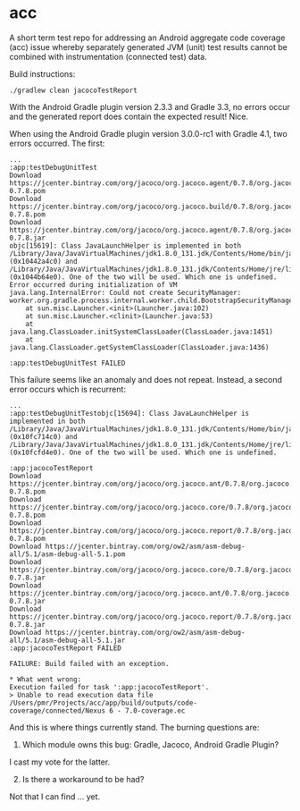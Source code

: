 # acc
A short term test repo for addressing an Android aggregate code coverage (acc) issue whereby separately generated JVM (unit) test results cannot be combined with instrumentation (connected test) data.

Build instructions:

    ./gradlew clean jacocoTestReport

With the Android Gradle plugin version 2.3.3 and Gradle 3.3, no errors occur and the generated report does contain the expected result! Nice.

When using the Android Gradle plugin version 3.0.0-rc1 with Gradle 4.1, two errors occurred.  The first:

    ...
    :app:testDebugUnitTest
    Download https://jcenter.bintray.com/org/jacoco/org.jacoco.agent/0.7.8/org.jacoco.agent-0.7.8.pom
    Download https://jcenter.bintray.com/org/jacoco/org.jacoco.build/0.7.8/org.jacoco.build-0.7.8.pom
    Download https://jcenter.bintray.com/org/jacoco/org.jacoco.agent/0.7.8/org.jacoco.agent-0.7.8.jar
    objc[15619]: Class JavaLaunchHelper is implemented in both /Library/Java/JavaVirtualMachines/jdk1.8.0_131.jdk/Contents/Home/bin/java (0x10442a4c0) and /Library/Java/JavaVirtualMachines/jdk1.8.0_131.jdk/Contents/Home/jre/lib/libinstrument.dylib (0x1044b64e0). One of the two will be used. Which one is undefined.
    Error occurred during initialization of VM
    java.lang.InternalError: Could not create SecurityManager: worker.org.gradle.process.internal.worker.child.BootstrapSecurityManager
        at sun.misc.Launcher.<init>(Launcher.java:102)
        at sun.misc.Launcher.<clinit>(Launcher.java:53)
        at java.lang.ClassLoader.initSystemClassLoader(ClassLoader.java:1451)
        at java.lang.ClassLoader.getSystemClassLoader(ClassLoader.java:1436)

    :app:testDebugUnitTest FAILED

This failure seems like an anomaly and does not repeat.  Instead, a second error occurs which is recurrent:

    ...
    :app:testDebugUnitTestobjc[15694]: Class JavaLaunchHelper is implemented in both /Library/Java/JavaVirtualMachines/jdk1.8.0_131.jdk/Contents/Home/bin/java (0x10fc714c0) and /Library/Java/JavaVirtualMachines/jdk1.8.0_131.jdk/Contents/Home/jre/lib/libinstrument.dylib (0x10fcfd4e0). One of the two will be used. Which one is undefined.

    :app:jacocoTestReport
    Download https://jcenter.bintray.com/org/jacoco/org.jacoco.ant/0.7.8/org.jacoco.ant-0.7.8.pom
    Download https://jcenter.bintray.com/org/jacoco/org.jacoco.core/0.7.8/org.jacoco.core-0.7.8.pom
    Download https://jcenter.bintray.com/org/jacoco/org.jacoco.report/0.7.8/org.jacoco.report-0.7.8.pom
    Download https://jcenter.bintray.com/org/ow2/asm/asm-debug-all/5.1/asm-debug-all-5.1.pom
    Download https://jcenter.bintray.com/org/jacoco/org.jacoco.core/0.7.8/org.jacoco.core-0.7.8.jar
    Download https://jcenter.bintray.com/org/jacoco/org.jacoco.ant/0.7.8/org.jacoco.ant-0.7.8.jar
    Download https://jcenter.bintray.com/org/jacoco/org.jacoco.report/0.7.8/org.jacoco.report-0.7.8.jar
    Download https://jcenter.bintray.com/org/ow2/asm/asm-debug-all/5.1/asm-debug-all-5.1.jar
    :app:jacocoTestReport FAILED

    FAILURE: Build failed with an exception.

    * What went wrong:
    Execution failed for task ':app:jacocoTestReport'.
    > Unable to read execution data file /Users/pmr/Projects/acc/app/build/outputs/code-coverage/connected/Nexus 6 - 7.0-coverage.ec

And this is where things currently stand. The burning questions are:

1) Which module owns this bug: Gradle, Jacoco, Android Gradle Plugin?

I cast my vote for the latter.

2) Is there a workaround to be had?

Not that I can find ... yet.
